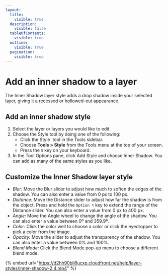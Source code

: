 ```yaml
---
layout:
  title:
    visible: true
  description:
    visible: false
  tableOfContents:
    visible: true
  outline:
    visible: true
  pagination:
    visible: true
---
```


# Add an inner shadow to a layer

The Inner Shadow layer style adds a drop shadow inside your selected layer, giving it a recessed or hollowed-out appearance.

## Add an inner shadow style

1. Select the layer or layers you would like to edit.
2. Choose the Style tool by doing one of the following:
   * Click the Style <img src="https://help.pixelmator.com/pixelmator-pro/3.5/assets/English/1576511015000.png" alt="" data-size="line"> tool in the Tools sidebar.
   * Choose **Tools > Style** from the Tools menu at the top of your screen.
   * Press the `S` key on your keyboard.
3. In the Tool Options pane, click Add Style and choose Inner Shadow. You can add as many of the same styles as you like.

## Customize the Inner Shadow layer style

* _Blur:_ Move the Blur slider to adjust how much to soften the edges of the shadow. You can also enter a value from 0 px to 100 px.
* _Distance:_ Move the Distance slider to adjust how far the shadow is from the object. Press and hold the `Option ⌥` key to extend the range of the Distance slider. You can also enter a value from 0 px to 400 px.
* _Angle:_ Move the Angle wheel to change the angle of the shadow. You can also enter a value between 0º and 359.9º.
* _Color:_ Click the color well to choose a color or click the eyedropper<img src="https://help.pixelmator.com/pixelmator-pro/3.5/assets/English/1588174408000.png" alt="" data-size="line"> to pick a color from the image.
* _Opacity:_ Move the slider to adjust the transparency of the shadow. You can also enter a value between 0% and 100%.
* _Blend Mode:_ Click the Blend Mode pop-up menu to choose a different blend mode.

{% embed url="https://d2hh90bli6ucxp.cloudfront.net/help/layer-styles/inner-shadow-2.4.mp4" %}
